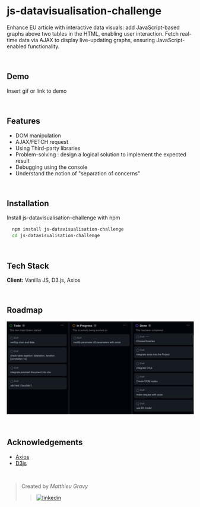 # js-datavisualisation-challenge

Enhance EU article with interactive data visuals: add JavaScript-based graphs above two tables in the HTML, enabling user interaction. Fetch real-time data via AJAX to display live-updating graphs, ensuring JavaScript-enabled functionality.

<br />

## Demo

Insert gif or link to demo

<br />

## Features

- DOM manipulation
- AJAX/FETCH request
- Using Third-party libraries
- Problem-solving : design a logical solution to implement the expected result
- Debugging using the console
- Understand the notion of "separation of concerns"

<br />

## Installation

Install js-datavisualisation-challenge with npm

```bash
  npm install js-datavisualisation-challenge
  cd js-datavisualisation-challenge
```

<br />

## Tech Stack

**Client:** Vanilla JS, D3.js, Axios

<br />

## Roadmap

![Roadmap](/readme-assets/roadmap.png)

<br />

## Acknowledgements

- [Axios](https://www.npmjs.com/package/axios)
- [D3js](https://d3js.org/what-is-d3)

<br />

> Created by _Matthieu Gravy_
>
> > <a href="https://www.linkedin.com/in/matthieugravy/"><img src="https://img.shields.io/badge/LinkedIn-0077B5?style=for-the-badge&logo=linkedin&logoColor=white" alt="linkedin" title="linkedin"/></a>
